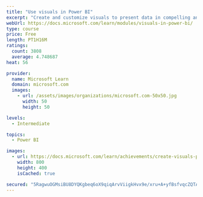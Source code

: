 ```yaml
---
title: "Use visuals in Power BI"
excerpt: "Create and customize visuals to present data in compelling and insightful ways."
webUrl: https://docs.microsoft.com/learn/modules/visuals-in-power-bi/
type: course
price: Free
length: PT1H16M
ratings:
  count: 3808
  average: 4.748687
heat: 56

provider:
  name: Microsoft Learn
  domain: microsoft.com
  images:
    - url: /assets/images/organizations/microsoft.com-50x50.jpg
      width: 50
      height: 50

levels:
  - Intermediate

topics:
  - Power BI

images:
  - url: https://docs.microsoft.com/learn/achievements/create-visuals-power-bi-desktop-social.png
    width: 800
    height: 400
    isCached: true

secured: "5RagwuOGMsiBU8DYQKgbeq6oX9qiqArvViigkHvx9e/xru+A+yfBsfvqcZQTA20ZhDA3AD9VYVymqfBwz8r9QYORb/WY5poo5H6qNTk+NeZR98iBDOQ6A3GJABS0M0UdYDIsvauCPLHHZ1NvNVhbgX8U8O3Q2G66GQ8VxDgQVLZL811rQtjS1p9b0+NUd+64fTwOvUiU5Y54IhnUpyhqia9LMgCvTUTX/9RFEAlQ+kPNvtW6BcEEqyvD0CLiT58EGDbP2bbitJrXCgPG0/Hi3gSGVOOM253CV9aRyxsZiiNEUD0GAVx+l6N6SgXf9pRd9h5J7syzwn7Nd06qv1o+654x/n+32Xv/FVPajYwiAsF5eb/pf8hgp0an8GvAGeWu5TeVmLWpZM/1EujioLcHGFsNwbAG0BYzLic36hhCmN0=;j6mWYqJmsWp64FUhwkWmiw=="
---
```


